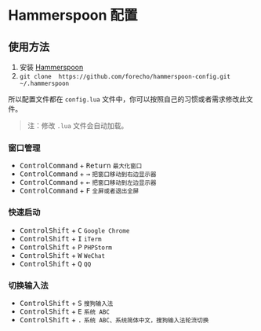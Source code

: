 # Hammerspoon 配置

## 使用方法

1. 安装 [Hammerspoon](http://www.hammerspoon.org/)
2. `git clone  https://github.com/forecho/hammerspoon-config.git ~/.hammerspoon`

所以配置文件都在 `config.lua` 文件中，你可以按照自己的习惯或者需求修改此文件。

> 注：修改 `.lua` 文件会自动加载。

### 窗口管理

* <kbd>Control</kbd><kbd>Command</kbd> + <kbd>Return</kbd> `最大化窗口`
* <kbd>Control</kbd><kbd>Command</kbd> + <kbd>→</kbd> `把窗口移动到右边显示器`
* <kbd>Control</kbd><kbd>Command</kbd> + <kbd>←</kbd> `把窗口移动到左边显示器`
* <kbd>Control</kbd><kbd>Command</kbd> + <kbd>F</kbd> `全屏或者退出全屏`

### 快速启动

* <kbd>Control</kbd><kbd>Shift</kbd> + <kbd>C</kbd> `Google Chrome`
* <kbd>Control</kbd><kbd>Shift</kbd> + <kbd>I</kbd> `iTerm`
* <kbd>Control</kbd><kbd>Shift</kbd> + <kbd>P</kbd> `PHPStorm`
* <kbd>Control</kbd><kbd>Shift</kbd> + <kbd>W</kbd> `WeChat`
* <kbd>Control</kbd><kbd>Shift</kbd> + <kbd>Q</kbd> `QQ`


### 切换输入法

* <kbd>Control</kbd><kbd>Shift</kbd> + <kbd>S</kbd> `搜狗输入法`
* <kbd>Control</kbd><kbd>Shift</kbd> + <kbd>E</kbd> `系统 ABC`
* <kbd>Control</kbd><kbd>Shift</kbd> + <kbd>.</kbd> `系统 ABC、系统简体中文，搜狗输入法轮流切换`
